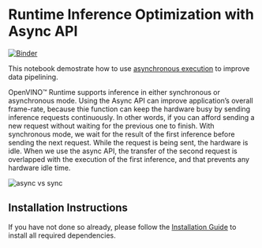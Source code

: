 # Runtime Inference Optimization with Async API

[![Binder](https://mybinder.org/badge_logo.svg)](https://mybinder.org/v2/gh/openvinotoolkit/openvino_notebooks/HEAD?labpath=notebooks%2F115-async-api%2F115-async-api.ipynb)


This notebook demostrate how to use [asynchronous execution](https://docs.openvino.ai/latest/openvino_docs_deployment_optimization_guide_common.html) to improve data pipelining. 

OpenVINO™ Runtime supports inference in either synchronous or asynchronous mode. Using the Async API can improve application’s overall frame-rate, because thie function can keep the hardware busy by sending inference requests continuously. In other words, if you can afford sending a new request without waiting for the previous one to finish. 
With synchronous mode, we wait for the result of the first inference before sending the next request. While the request is being sent, the hardware is idle. When we use the async API, the transfer of the second request is overlapped with the execution of the first inference, and that prevents any hardware idle time. ​

![async vs sync](https://user-images.githubusercontent.com/91237924/180628033-514f4475-8a55-44a0-a22e-73aa70d8868f.png)

## Installation Instructions

If you have not done so already, please follow the [Installation Guide](../../README.md) to install all required dependencies.
